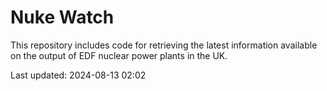 # Nuke Watch

This repository includes code for retrieving the latest information available on the output of EDF nuclear power plants in the UK.

Last updated: 2024-08-13 02:02